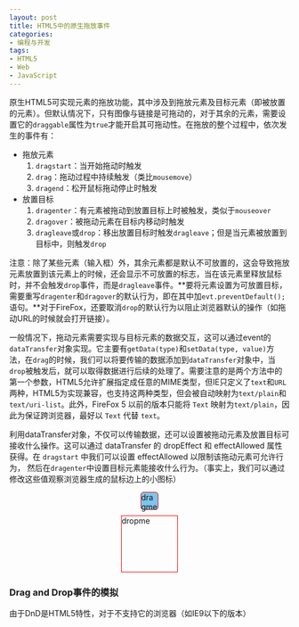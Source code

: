 ```yaml
---
layout: post
title: HTML5中的原生拖放事件
categories:
- 编程与开发
tags:
- HTML5
- Web
- JavaScript
---
```


原生HTML5可实现元素的拖放功能，其中涉及到拖放元素及目标元素（即被放置的元素）。但默认情况下，只有图像与链接是可拖动的，对于其余的元素，需要设置它的`draggable`属性为`true`才能开启其可拖动性。在拖放的整个过程中，依次发生的事件有：

* 拖放元素
    1. `dragstart`：当开始拖动时触发
    2. `drag`：拖动过程中持续触发（类比`mousemove`）
    3. `dragend`：松开鼠标拖动停止时触发
* 放置目标
    1. `dragenter`：有元素被拖动到放置目标上时被触发，类似于`mouseover`
    2. `dragover`：被拖动元素在目标内移动时触发
    3. `dragleave`或`drop`：移出放置目标时触发`dragleave`；但是当元素被放置到目标中，则触发`drop`

注意：除了某些元素（输入框）外，其余元素都是默认不可放置的，这会导致拖放元素放置到该元素上的时候，还会显示不可放置的标志，当在该元素里释放鼠标时，并不会触发`drop`事件，而是`dragleave`事件。**要将元素设置为可放置目标，需要重写`dragenter`和`dragover`的默认行为，即在其中加`evt.preventDefault();`语句。**对于FireFox，还要取消`drop`的默认行为以阻止浏览器默认的操作（如拖动URL的时候就会打开链接）。

一般情况下，拖动元素需要实现与目标元素的数据交互，这可以通过event的`dataTransfer`对象实现。它主要有`getData(type)`和`setData(type, value)`方法，在`drag`的时候，我们可以将要传输的数据添加到`dataTransfer`对象中，当`drop`被触发后，就可以取得数据进行后续的处理了。需要注意的是两个方法中的第一个参数，HTML5允许扩展指定成任意的MIME类型，但IE只定义了`text`和`URL`两种，HTML5为实现兼容，也支持这两种类型，但会被自动映射为`text/plain`和`text/uri-list`。此外，FireFox 5 以前的版本只能将 `Text` 映射为`text/plain`，因此为保证跨浏览器，最好以 `Text` 代替 `text`。

利用dataTransfer对象，不仅可以传输数据，还可以设置被拖动元素及放置目标可接收什么操作。这可以通过 dataTransfer 的 dropEffect 和 effectAllowed 属性获得。在 `dragstart` 中我们可以设置 effectAllowed 以限制该拖动元素可允许行为， 然后在`dragenter`中设置目标元素能接收什么行为。（事实上，我们可以通过修改这些值观察浏览器生成的鼠标边上的小图标）

<style>
  #dnd-test div {
    margin: 10px auto;
    border: 1px solid #fe0000;
  }
  #dragme {
    border-radius: 5px;
    width: 30px; height: 30px;
    background-color: #7CC5EC;
  }
  #dropme {
    width: 100px; height: 100px;
  }
</style>

<div id="dnd-test">
    <div id="dragme">dragme</div>
    <div id="dropme" width="100" height="100">dropme</div>
</div>

<script>
  (function () {
    var $ = function (name) {
      return document.querySelector(name);
    }
    HTMLElement.prototype.on  = HTMLElement.prototype.on || function (type, callback) {
        this.addEventListener(type, callback);
    }
    var dragme = $('#dragme'), 
        dropme = $('#dropme');

    dragme.setAttribute('draggable', true);
    dragme.on('dragstart', function () {
        console.log('drag start');
    });
    dragme.on('drag', function () {
        console.log('I am being dragged');
    });
    dragme.on('dragend', function () {
        console.log('I am being released');
    });

    dropme.on('dragenter', function () {
        console.info('something entered');
    });
    dropme.on('dragover', function (evt) {
        console.info('something is hovering on me');
        evt.preventDefault();
    });
    dropme.on('dragleave', function () {
        console.info('something leaved from me');
    });
    dropme.on('drop', function (evt) {
        evt.preventDefault();
        console.info('something dropped to me');
    });
  }());
</script>

### Drag and Drop事件的模拟

由于DnD是HTML5特性，对于不支持它的浏览器（如IE9以下的版本）

